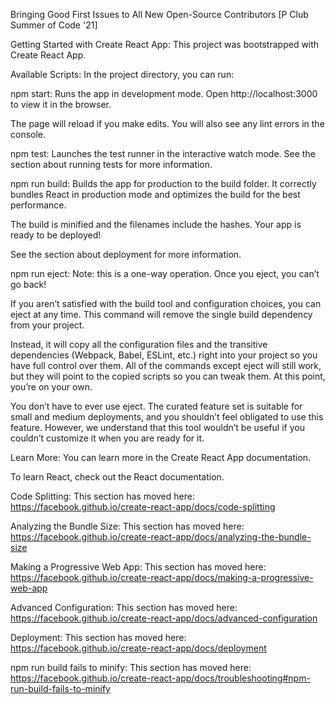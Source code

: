 Bringing Good First Issues to All New Open-Source Contributors [P Club Summer of Code '21]

Getting Started with Create React App: This project was bootstrapped with Create React App.

Available Scripts: In the project directory, you can run:

npm start: Runs the app in development mode. Open http://localhost:3000 to view it in the browser.

The page will reload if you make edits. You will also see any lint errors in the console.

npm test: Launches the test runner in the interactive watch mode. See the section about running tests for more information.

npm run build: Builds the app for production to the build folder. It correctly bundles React in production mode and optimizes the build for the best performance.

The build is minified and the filenames include the hashes. Your app is ready to be deployed!

See the section about deployment for more information.

npm run eject: Note: this is a one-way operation. Once you eject, you can’t go back!

If you aren’t satisfied with the build tool and configuration choices, you can eject at any time. This command will remove the single build dependency from your project.

Instead, it will copy all the configuration files and the transitive dependencies (Webpack, Babel, ESLint, etc.) right into your project so you have full control over them. All of the commands except eject will still work, but they will point to the copied scripts so you can tweak them. At this point, you’re on your own.

You don’t have to ever use eject. The curated feature set is suitable for small and medium deployments, and you shouldn’t feel obligated to use this feature. However, we understand that this tool wouldn’t be useful if you couldn’t customize it when you are ready for it.

Learn More: You can learn more in the Create React App documentation.

To learn React, check out the React documentation.

Code Splitting: This section has moved here: https://facebook.github.io/create-react-app/docs/code-splitting

Analyzing the Bundle Size: This section has moved here: https://facebook.github.io/create-react-app/docs/analyzing-the-bundle-size

Making a Progressive Web App: This section has moved here: https://facebook.github.io/create-react-app/docs/making-a-progressive-web-app

Advanced Configuration: This section has moved here: https://facebook.github.io/create-react-app/docs/advanced-configuration

Deployment: This section has moved here: https://facebook.github.io/create-react-app/docs/deployment

npm run build fails to minify: This section has moved here: https://facebook.github.io/create-react-app/docs/troubleshooting#npm-run-build-fails-to-minify

